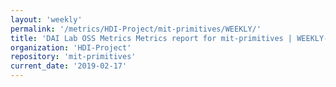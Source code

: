 ```yaml
---
layout: 'weekly'
permalink: '/metrics/HDI-Project/mit-primitives/WEEKLY/'
title: 'DAI Lab OSS Metrics Metrics report for mit-primitives | WEEKLY-REPORT-2019-02-17'
organization: 'HDI-Project'
repository: 'mit-primitives'
current_date: '2019-02-17'
---
```

